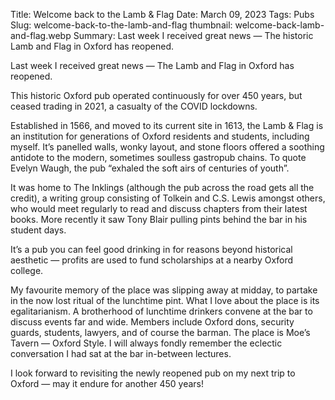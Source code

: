 Title: Welcome back to the Lamb & Flag
Date: March 09, 2023
Tags: Pubs
Slug: welcome-back-to-the-lamb-and-flag
thumbnail: welcome-back-lamb-and-flag.webp
Summary: Last week I received great news — The historic Lamb and Flag in Oxford has reopened.

Last week I received great news — The Lamb and Flag in Oxford has reopened.

This historic Oxford pub operated continuously for over 450 years, but ceased trading in 2021, a casualty of the COVID lockdowns.

Established in 1566, and moved to its current site in 1613, the Lamb & Flag is an institution for generations of Oxford residents and students, including myself. It’s panelled walls, wonky layout, and stone floors offered a soothing antidote to the modern, sometimes soulless gastropub chains. To quote Evelyn Waugh, the pub “exhaled the soft airs of centuries of youth”.

It was home to The Inklings (although the pub across the road gets all the credit), a writing group consisting of Tolkein and C.S. Lewis amongst others, who would meet regularly to read and discuss chapters from their latest books. More recently it saw Tony Blair pulling pints behind the bar in his student days.

It’s a pub you can feel good drinking in for reasons beyond historical aesthetic — profits are used to fund scholarships at a nearby Oxford college.

My favourite memory of the place was slipping away at midday, to partake in the now lost ritual of the lunchtime pint. What I love about the place is its egalitarianism. A brotherhood of lunchtime drinkers convene at the bar to discuss events far and wide. Members include Oxford dons, security guards, students, lawyers, and of course the barman. The place is Moe’s Tavern — Oxford Style. I will always fondly remember the eclectic conversation I had sat at the bar in-between lectures.

I look forward to revisiting the newly reopened pub on my next trip to Oxford — may it endure for another 450 years!